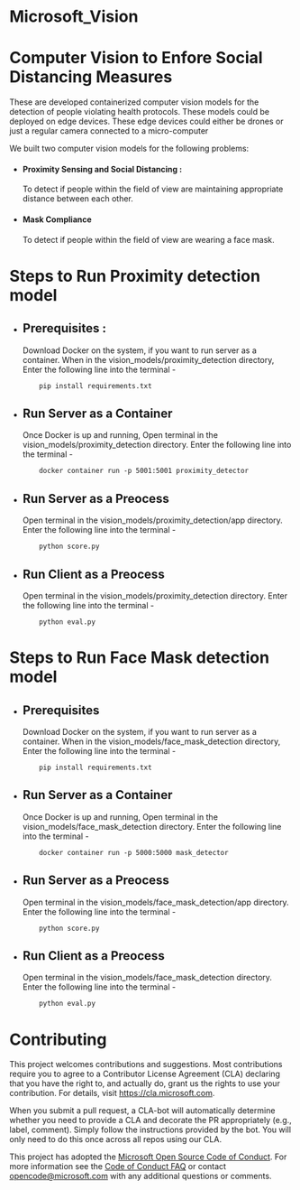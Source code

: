 # Microsoft_Vision



# Computer Vision to Enfore Social Distancing Measures

These are developed containerized computer vision models for the detection of people violating health protocols. These models could be deployed on edge devices. These edge devices could either be drones or just a regular camera connected to a micro-computer

We built two computer vision models for the following problems:	

* #### Proximity Sensing and Social Distancing :
    To detect if people within the field of view are maintaining appropriate distance between each other.
* #### Mask Compliance
    To detect if people within the field of view are wearing a face mask.

# Steps to Run Proximity detection model

* ## Prerequisites :
    Download Docker on the system, if you want to run server as a container.
    When in the vision_models/proximity_detection directory,
    Enter the following line into the terminal -
    ```
        pip install requirements.txt
    ```

* ## Run Server as a Container
    Once Docker is up and running,
    Open terminal in the vision_models/proximity_detection directory.
    Enter the following line into the terminal -
    ```
        docker container run -p 5001:5001 proximity_detector
    ```

* ## Run Server as a Preocess
    Open terminal in the vision_models/proximity_detection/app directory.
    Enter the following line into the terminal -
    ```
        python score.py
    ```

* ## Run Client as a Preocess
    Open terminal in the vision_models/proximity_detection directory.
    Enter the following line into the terminal -
    ```
        python eval.py
    ```

# Steps to Run Face Mask detection model

* ## Prerequisites
    Download Docker on the system, if you want to run server as a container.
    When in the vision_models/face_mask_detection directory,
    Enter the following line into the terminal -
    ```
        pip install requirements.txt
    ```

* ## Run Server as a Container
    Once Docker is up and running,
    Open terminal in the vision_models/face_mask_detection directory.
    Enter the following line into the terminal -
    ```
        docker container run -p 5000:5000 mask_detector
    ```

* ## Run Server as a Preocess
    Open terminal in the vision_models/face_mask_detection/app directory.
    Enter the following line into the terminal -
    ```
        python score.py
    ```

* ## Run Client as a Preocess
    Open terminal in the vision_models/face_mask_detection directory.
    Enter the following line into the terminal -
    ```
        python eval.py
    ```

# Contributing

This project welcomes contributions and suggestions.  Most contributions require you to agree to a
Contributor License Agreement (CLA) declaring that you have the right to, and actually do, grant us
the rights to use your contribution. For details, visit https://cla.microsoft.com.

When you submit a pull request, a CLA-bot will automatically determine whether you need to provide
a CLA and decorate the PR appropriately (e.g., label, comment). Simply follow the instructions
provided by the bot. You will only need to do this once across all repos using our CLA.

This project has adopted the [Microsoft Open Source Code of Conduct](https://opensource.microsoft.com/codeofconduct/).
For more information see the [Code of Conduct FAQ](https://opensource.microsoft.com/codeofconduct/faq/) or
contact [opencode@microsoft.com](mailto:opencode@microsoft.com) with any additional questions or comments.
